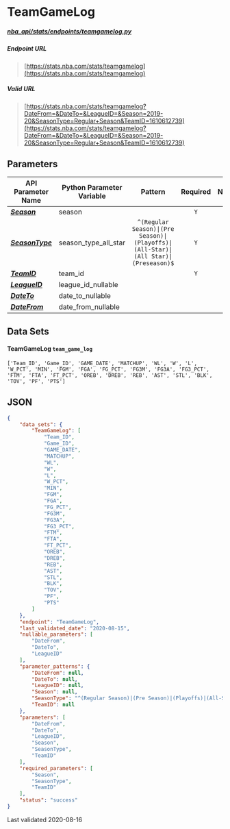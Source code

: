# TeamGameLog
##### [nba_api/stats/endpoints/teamgamelog.py](https://github.com/swar/nba_api/blob/master/src/nba_api/stats/endpoints/teamgamelog.py)

##### Endpoint URL
>[https://stats.nba.com/stats/teamgamelog](https://stats.nba.com/stats/teamgamelog)

##### Valid URL
>[https://stats.nba.com/stats/teamgamelog?DateFrom=&DateTo=&LeagueID=&Season=2019-20&SeasonType=Regular+Season&TeamID=1610612739](https://stats.nba.com/stats/teamgamelog?DateFrom=&DateTo=&LeagueID=&Season=2019-20&SeasonType=Regular+Season&TeamID=1610612739)

## Parameters
| API Parameter Name                                                                                                  | Python Parameter Variable |                                       Pattern                                       | Required | Nullable |
|---------------------------------------------------------------------------------------------------------------------|---------------------------|:-----------------------------------------------------------------------------------:|:--------:|:--------:|
| [_**Season**_](https://github.com/swar/nba_api/blob/master/docs/nba_api/stats/library/parameters.md#Season)         | season                    |                                                                                     |   `Y`    |          | 
| [_**SeasonType**_](https://github.com/swar/nba_api/blob/master/docs/nba_api/stats/library/parameters.md#SeasonType) | season_type_all_star      | `^(Regular Season)\|(Pre Season)\|(Playoffs)\|(All-Star)\|(All Star)\|(Preseason)$` |   `Y`    |          | 
| [_**TeamID**_](https://github.com/swar/nba_api/blob/master/docs/nba_api/stats/library/parameters.md#TeamID)         | team_id                   |                                                                                     |   `Y`    |          | 
| [_**LeagueID**_](https://github.com/swar/nba_api/blob/master/docs/nba_api/stats/library/parameters.md#LeagueID)     | league_id_nullable        |                                                                                     |          |   `Y`    | 
| [_**DateTo**_](https://github.com/swar/nba_api/blob/master/docs/nba_api/stats/library/parameters.md#DateTo)         | date_to_nullable          |                                                                                     |          |   `Y`    | 
| [_**DateFrom**_](https://github.com/swar/nba_api/blob/master/docs/nba_api/stats/library/parameters.md#DateFrom)     | date_from_nullable        |                                                                                     |          |   `Y`    | 

## Data Sets
#### TeamGameLog `team_game_log`
```text
['Team_ID', 'Game_ID', 'GAME_DATE', 'MATCHUP', 'WL', 'W', 'L', 'W_PCT', 'MIN', 'FGM', 'FGA', 'FG_PCT', 'FG3M', 'FG3A', 'FG3_PCT', 'FTM', 'FTA', 'FT_PCT', 'OREB', 'DREB', 'REB', 'AST', 'STL', 'BLK', 'TOV', 'PF', 'PTS']
```


## JSON
```json
{
    "data_sets": {
        "TeamGameLog": [
            "Team_ID",
            "Game_ID",
            "GAME_DATE",
            "MATCHUP",
            "WL",
            "W",
            "L",
            "W_PCT",
            "MIN",
            "FGM",
            "FGA",
            "FG_PCT",
            "FG3M",
            "FG3A",
            "FG3_PCT",
            "FTM",
            "FTA",
            "FT_PCT",
            "OREB",
            "DREB",
            "REB",
            "AST",
            "STL",
            "BLK",
            "TOV",
            "PF",
            "PTS"
        ]
    },
    "endpoint": "TeamGameLog",
    "last_validated_date": "2020-08-15",
    "nullable_parameters": [
        "DateFrom",
        "DateTo",
        "LeagueID"
    ],
    "parameter_patterns": {
        "DateFrom": null,
        "DateTo": null,
        "LeagueID": null,
        "Season": null,
        "SeasonType": "^(Regular Season)|(Pre Season)|(Playoffs)|(All-Star)|(All Star)|(Preseason)$",
        "TeamID": null
    },
    "parameters": [
        "DateFrom",
        "DateTo",
        "LeagueID",
        "Season",
        "SeasonType",
        "TeamID"
    ],
    "required_parameters": [
        "Season",
        "SeasonType",
        "TeamID"
    ],
    "status": "success"
}
```

Last validated 2020-08-16